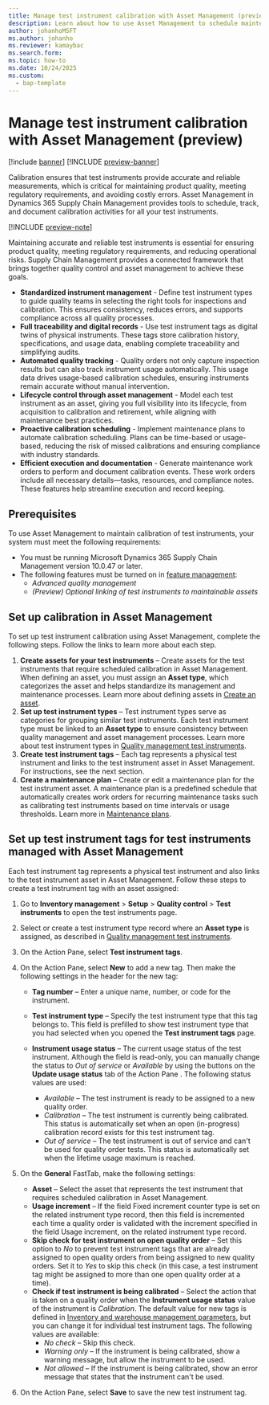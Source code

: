 ```yaml
---
title: Manage test instrument calibration with Asset Management (preview)
description: Learn about how to use Asset Management to schedule maintenance plans for test instruments used in quality management.
author: johanhoMSFT
ms.author: johanho
ms.reviewer: kamaybac
ms.search.form:
ms.topic: how-to
ms.date: 10/24/2025
ms.custom: 
  - bap-template
---
```


# Manage test instrument calibration with Asset Management (preview)

[!include [banner](../../includes/banner.md)]
[!INCLUDE [preview-banner](~/../shared-content/shared/preview-includes/preview-banner.md)]

Calibration ensures that test instruments provide accurate and reliable measurements, which is critical for maintaining product quality, meeting regulatory requirements, and avoiding costly errors. Asset Management in Dynamics 365 Supply Chain Management provides tools to schedule, track, and document calibration activities for all your test instruments.

[!INCLUDE [preview-note](~/../shared-content/shared/preview-includes/preview-note-d365.md)]

Maintaining accurate and reliable test instruments is essential for ensuring product quality, meeting regulatory requirements, and reducing operational risks. Supply Chain Management provides a connected framework that brings together quality control and asset management to achieve these goals.

- **Standardized instrument management** - Define test instrument types to guide quality teams in selecting the right tools for inspections and calibration. This ensures consistency, reduces errors, and supports compliance across all quality processes.
- **Full traceability and digital records** - Use test instrument tags as digital twins of physical instruments. These tags store calibration history, specifications, and usage data, enabling complete traceability and simplifying audits.
- **Automated quality tracking** - Quality orders not only capture inspection results but can also track instrument usage automatically. This usage data drives usage-based calibration schedules, ensuring instruments remain accurate without manual intervention.
- **Lifecycle control through asset management** - Model each test instrument as an asset, giving you full visibility into its lifecycle, from acquisition to calibration and retirement, while aligning with maintenance best practices.
- **Proactive calibration scheduling** - Implement maintenance plans to automate calibration scheduling. Plans can be time-based or usage-based, reducing the risk of missed calibrations and ensuring compliance with industry standards.
- **Efficient execution and documentation** - Generate maintenance work orders to perform and document calibration events. These work orders include all necessary details—tasks, resources, and compliance notes. These features help streamline execution and record keeping.

## Prerequisites

<!-- KFM: I added this section. Is it correct? Anything more to say here? -->

To use Asset Management to maintain calibration of test instruments, your system must meet the following requirements:

- You must be running Microsoft Dynamics 365 Supply Chain Management version 10.0.47 or later.
- The following features must be turned on in [feature management](../../fin-ops-core/fin-ops/get-started/feature-management/feature-management-overview.md):
    - *Advanced quality management*
    - *(Preview) Optional linking of test instruments to maintainable assets*

## Set up calibration in Asset Management

To set up test instrument calibration using Asset Management, complete the following steps. Follow the links to learn more about each step.

1. **Create assets for your test instruments** – Create assets for the test instruments that require scheduled calibration in Asset Management. When defining an asset, you must assign an **Asset type**, which categorizes the asset and helps standardize its management and maintenance processes. Learn more about defining assets in [Create an asset](../objects/create-an-object.md).
1. **Set up test instrument types** – Test instrument types serve as categories for grouping similar test instruments. Each test instrument type must be linked to an **Asset type** to ensure consistency between quality management and asset management processes. Learn more about test instrument types in [Quality management test instruments](../../inventory/quality-test-instruments.md).
1. **Create test instrument tags** – Each tag represents a physical test instrument and links to the test instrument asset in Asset Management. For instructions, see the next section.
1. **Create a maintenance plan** – Create or edit a maintenance plan for the test instrument asset. A maintenance plan is a predefined schedule that automatically creates work orders for recurring maintenance tasks such as calibrating test instruments based on time intervals or usage thresholds. Learn more in [Maintenance plans](maintenance-plans.md).

## Set up test instrument tags for test instruments managed with Asset Management

Each test instrument tag represents a physical test instrument and also links to the test instrument asset in Asset Management. Follow these steps to create a test instrument tag with an asset assigned:

1. Go to **Inventory management** \> **Setup** \> **Quality control** \> **Test instruments** to open the test instruments page.
1. Select or create a test instrument type record where an **Asset type** is assigned, as described in [Quality management test instruments](../../inventory/quality-test-instruments.md).
1. On the Action Pane, select **Test instrument tags**.
1. On the Action Pane, select **New** to add a new tag. Then make the following settings in the header for the new tag:
    - **Tag number** – Enter a unique name, number, or code for the instrument.
    - **Test instrument type** – Specify the test instrument type that this tag belongs to. This field is prefilled to show test instrument type that you had selected when you opened the **Test instrument tags** page.
    - **Instrument usage status** – The current usage status of the test instrument. Although the field is read-only, you can manually change the status to *Out of service* or *Available* by using the buttons on the **Update usage status** tab of the Action Pane <!-- KFM: This Action Pane button is always disabled for me for Asset Management enable tags. Are manual changes not support for AM assets? -->. The following status values are used:

        - *Available* – The test instrument is ready to be assigned to a new quality order.
        - *Calibration* – The test instrument is currently being calibrated. This status is automatically set when an open (in-progress) calibration record exists for this test instrument tag.
        - *Out of service* – The test instrument is out of service and can't be used for quality order tests. This status is automatically set when the lifetime usage maximum is reached.

1. On the **General** FastTab, make the following settings:
    - **Asset** – Select the asset that represents the test instrument that requires scheduled calibration in Asset Management.
    - **Usage increment** – If the field Fixed increment counter type is set on the related instrument type record, then this field is incremented each time a quality order is validated with the increment specified in the field Usage increment, on the related instrument type record.
    - **Skip check for test instrument on open quality order** – Set this option to *No* to prevent test instrument tags that are already assigned to open quality orders from being assigned to new quality orders. Set it to *Yes* to skip this check (in this case, a test instrument tag might be assigned to more than one open quality order at a time).
    - **Check if test instrument is being calibrated** – Select the action that is taken on a quality order when the **Instrument usage status** value of the instrument is *Calibration*. The default value for new tags is defined in [Inventory and warehouse management parameters](../../inventory/quality-instrument-calibration.md#parameters), but you can change it for individual test instrument tags. The following values are available:
        - *No check* – Skip this check.
        - *Warning only* – If the instrument is being calibrated, show a warning message, but allow the instrument to be used.
        - *Not allowed* – If the instrument is being calibrated, show an error message that states that the instrument can't be used.

1. On the Action Pane, select **Save** to save the new test instrument tag.

